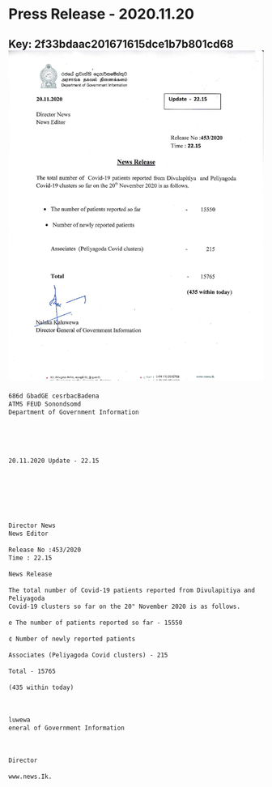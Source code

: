 # Press Release - 2020.11.20 
Key: 2f33bdaac201671615dce1b7b801cd68 
![img](img/2f33bdaac201671615dce1b7b801cd68.jpg)
---
```
686d GbadGE cesrbacBadena
ATMS FEUD Sonondsomd
Department of Government Information

 

 

20.11.2020 Update - 22.15

 

 

 

Director News
News Editor

Release No :453/2020
Time : 22.15

News Release

The total number of Covid-19 patients reported from Divulapitiya and Peliyagoda
Covid-19 clusters so far on the 20" November 2020 is as follows.

e The number of patients reported so far - 15550

¢ Number of newly reported patients

Associates (Peliyagoda Covid clusters) - 215

Total - 15765

(435 within today)

   

luwewa
eneral of Government Information

  

Director

www.news.Ik.

    

```
